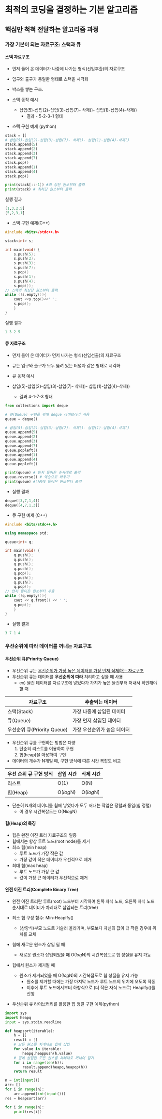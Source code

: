 # 최적의 코딩을 결정하는 기본 알고리즘
## 핵심만 척척 전달하는 알고리즘 과정
### 가장 기본이 되는 자료구조: 스택과 큐
#### 스택 자료구조
- 먼저 들어 온 데이터가 나중에 나가는 형식(선입후출)의 자료구조
- 입구와 출구가 동일한 형태로 스택을 시각화
- 박스를 쌓는 구조.

- 스택 동작 예시
  - 삽입(5)-삽입(2)-삽입(3)-삽입(7)- 삭제()- 삽입(1)-삽입(4)-삭제()
    - 결과 - 5-2-3-1 형태

- 스택 구현 예제 (python)

```python
stack = []
# 삽입(5)-삽입(2)-삽입(3)-삽입(7)- 삭제()- 삽입(1)-삽입(4)-삭제()
stack.append(5)
stack.append(2)
stack.append(3)
stack.append(7)
stack.pop()
stack.append(1)
stack.append(4)
stack.pop()

print(stack[::-1]) #최 상단 원소부터 출력
print(stack) # 최하단 원소부터 출력 
```
실행 결과
```python
[1,3,2,5]
[5,2,3,1]
```

- 스택 구현 예제(C++)
```C++
#include <bits>/stdc++.h>

stack<int> s;

int main(void) {
    s.push(5);
    s.push(2);
    s.push(3);
    s.push(7);
    s.pop()
    s.push(1);
    s.push(4);
    s.pop());
// 스택의 최상단 원소부터 출력
while (!s.empty()){
    cout <<s.top()<<' ';
    s.pop();
    }
}
```
실행 결과
```C++
1 3 2 5
```
#### 큐 자료구조
- 먼저 들어 온 데이터가 먼저 나가는 형식(선입선출)의 자료구조
- 큐는 입구와 출구가 모두 뚫려 있는 터널과 같은 형태로 시각화

- 큐 동작 예시
- 삽입(5)-삽입(2)-삽입(3)-삽입(7)- 삭제()- 삽입(1)-삽입(4)-삭제()
    - 결과 4-1-7-3 형태

``` python
from collections import deque

# 큐(Queue) 구현을 위해 deque 라이브러리 사용
queue = deque()

# 삽입(5)-삽입(2)-삽입(3)-삽입(7)- 삭제()- 삽입(1)-삽입(4)-삭제()
queue.append(5)
queue.append(2)
queue.append(3)
queue.append(7)
queue.popleft()
queue.append(1)
queue.append(4)
queue.popleft()

print(queue) # 먼저 들어온 순서대로 출력
queue.reverse() # 역순으로 바꾸기
print(queue) #나중에 들어온 원소부터 출력
```
- 실행 결과
```python
deque([3,7,1,4])
deque([4,7,1,3])
```

- 큐 구현 예제 (C++)
```C++
#include <bits/stdc++.h>

using namespace std;

queue<int> q;

int main(void) {
    q.push();
    q.push();
    q.push();
    q.push();
    q.pop();
    q.push();
    q.push();
    q.pop();
// 먼저 들어온 원소부터 추출
while (!q.empty()){
    cout << q.front() << ' ';
    q.pop();
    }
}
```
- 실행 결과
```C++
3 7 1 4
```
### 우선순위에 따라 데이터를 꺼내는 자료구조
#### 우선순위 큐(Priority Queue)
- 우선순위 큐는 <U>우선순위가 가장 높은 데이터를 가장 먼저 삭제하는 자료구조</U>
- 우선순위 큐는 데이터를 **우선순위에 따라** 처리하고 싶을 때 사용
  - ex) 물건 데이터를 자료구조에 넣었다가 가치가 높은 물건부터 꺼내서 확인해야 할 때

|자료구조|추출되는 데이터|
|---|---|
|스택(Stack)|가장 나중에 삽입된 데이터|
|큐(Queue)|가장 먼저 삽입된 데이터|
|우선순위 큐(Priority Queue)|가장 우선순위가 높은 데이터|

- 우선순위 큐를 구현하는 방법은 다양
  1) 단순히 리스트를 이용하여 구현
  2) 힙(heap)을 아용하여 구현
- 데이터의 개수가 N개일 때, 구현 방식에 따른 시간 복잡도 비교

|우선 순위 큐 구현 방식|삽입 시간|삭제 시간|
|---|---|---|
|리스트|O(1)|O(N)|
|힙(Heap)|O(*log*N)|O(*log*N)|

- 단순히 N개의 데이터를 힙에 넣었다가 모두 꺼내는 작업은 정렬과 동일(힙 정렬)
  - 이 경우 시간복잡도는 O(N*log*N)

#### 힙(Heap)의 특징
- 힙은 완전 이진 트리 자료구조의 일종
- 힙에서는 항상 루트 노드(root node)를 제거
- 최소 힙(min heap)
  - 루트 노드가 가장 작은 값
  - 가장 값이 작은 데이터가 우선적으로 제거
- 최대 힙(max heap)
  - 루트 노드가 가장 큰 값
  - 값이 가장 큰 데이터가 우선적으로 제거

#### 완전 이진 트리(Complete Binary Tree)
- 완전 이진 트리란 루트(root) 노드부터 시작하여 왼쪽 자식 노드, 오른쪽 자식 노드 순서대로 데이터가 차례대로 삽입되는 트리(tree)

- 최소 힙 구성 함수: Min-Heapify()
  - (상향식)부모 노드로 거슬러 올라가며, 부모보다 자신의 값이 더 작은 경우에 위치를 교체
- 힙에 새로운 원소가 삽입 될 때
  - 새로운 원소가 삽입되었을 때 O(*log*N)의 시간복잡도로 힙 성질을 유지 가능
- 힙에서 원소가 제거될 때
  - 원소가 제거되었을 때 O(*log*N)의 시간복잡도로 힙 성질을 유지 가능
    - 원소를 제거할 때에는 가장 마지막 노드가 루트 노드의 위치에 오도록 작동
    - 이후에 루트 노드에서부터 하향식으로 (더 작은 자식 노드로) Heapify()를 진행
- 우선순위 큐 라이브러리를 활용한 힙 정렬 구현 예제(python)
```python
import sys
import heapq
input = sys.stdin.readline

def heapsort(iterable):
    h = []
    result = []
    # 모든 원소를 차례대로 힙에 삽입
    for value in iterable:
        heapq.heappush(h,value)
    # 힙에 삽입된 모든 원소를 차례대로 꺼내어 담기
    for i in range(len(h)):
        result.append(heapq,heapop(h))
    return result

n = int(input())
arr= []
for i in range(n):
    arr.append(int(input()))
res = heapsort(arr)

for i in range(n):
    print(res[i])
```
